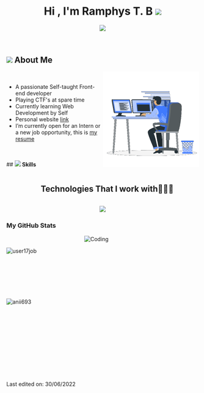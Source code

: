 <h1 align="center"><b>Hi , I'm Ramphys T. B </b><img src="https://media.giphy.com/media/hvRJCLFzcasrR4ia7z/giphy.gif" width="35"></h1>
<!--  -->
<p align="center">
  <a href="https://github.com/DenverCoder1/readme-typing-svg"><img src="https://readme-typing-svg.herokuapp.com?font=Time+New+Roman&color=cyan&size=25&center=true&vCenter=true&width=600&height=100&lines=Assalamu+O+Alaikum+Warahmatullah..&hearts;++;Self-taught+Front-End+Developer,;Computer+Science+Student,;CTF+Newbie,;Active+Learner/Researcher,;Love+to+learn+new+stuffs..<3"></a>
</p>


<br>
	
## <picture><img src = "https://github.com/7oSkaaa/7oSkaaa/blob/main/Images/about_me.gif?raw=true" width = 50px></picture> About Me

<picture> <img align="right" src="https://github.com/0xAbdulKhalid/0xAbdulKhalid/raw/main/assets/mdImages/Right_Side.gif" width = 250px></picture>

<br>

- A passionate Self-taught Front-end developer
- Playing CTF's at spare time
- Currently learning Web Development by Self
- Personal website [link](https://ramphystb.netlify.app/)
- I’m currently open for an Intern or a new job opportunity, this is [my resume](https://drive.google.com/file/d/1rCQoSgbqf7kDAjG1gZxWWrW2Wnb4QA_J/view?usp=sharing)

<br><br>## <img src="https://media2.giphy.com/media/QssGEmpkyEOhBCb7e1/giphy.gif?cid=ecf05e47a0n3gi1bfqntqmob8g9aid1oyj2wr3ds3mg700bl&rid=giphy.gif" width ="25"><b> Skills</b>
<br>
<!--h1 without bottom border-->
<div id="user-content-toc">
  <ul align="center">
    <summary><h2 style="display: inline-block">Technologies That I work with👨🏻‍💻</h2></summary>
  </ul>
</div>
<!--tech stack icons-->
<p align="center">
  <a href="https://skillicons.dev">
    <img src="https://skillicons.dev/icons?i=git,github,css,html,js,nodejs,bootstrap,sass,react,php,laravel,firebase,mongodb,mysql,postman,py,ts,vscode,figma,&perline=14" />
  </a>
</p>



 
<h3>My GitHub Stats</h3>
<img align="right" alt="Coding" width="300" src="https://cdn.dribbble.com/users/1277312/screenshots/14733298/media/39b1045e593737587dd60e42c8422d1f.gif" >
<br>


<p><img align="left" src="https://github-readme-stats.vercel.app/api/top-langs?username=user17job&show_icons=true&theme=dark&locale=en&layout=compact" alt="user17job" /></p>

<br><br><br><br><br><br><br>
<p>&nbsp;<img align="left" src="https://github-readme-stats.vercel.app/api?username=user17job&show_icons=true&theme=dark&locale=en" alt="anii693" /></p>
<br><br><br><br><br><br><br><br><br><br>


Last edited on: 30/06/2022
